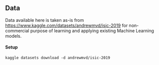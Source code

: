 ## Data

Data available here is taken as-is from https://www.kaggle.com/datasets/andrewmvd/isic-2019 for non-commercial purpose of learning and applying existing Machine Learning models.

#### Setup

```{bash}
kaggle datasets download -d andrewmvd/isic-2019
```